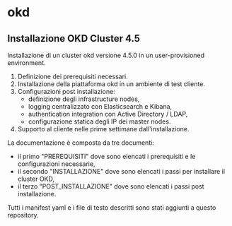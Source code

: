# okd

## Installazione OKD Cluster 4.5

Installazione di un cluster okd versione 4.5.0 in un user-provisioned environment.  

1. Definizione dei prerequisiti necessari.  
2. Installazione della piattaforma okd in un ambiente di test cliente.  
3. Configurazioni post installazione:  
   - definizione degli infrastructure nodes,  
   - logging centralizzato con Elasticsearch e Kibana,  
   - authentication integration con Active Directory / LDAP,  
   - configurazione statica degli IP dei master nodes.  
4. Supporto al cliente nelle prime settimane dall'installazione.  

La documentazione è composta da tre documenti:  
- il primo "PREREQUISITI" dove sono elencati i prerequisiti e le configurazioni necessarie,  
- il secondo "INSTALLAZIONE" dove sono elencati i passi per installare il cluster OKD,  
- il terzo "POST_INSTALLAZIONE" dove sono elencati i passi post installazione.  

Tutti i manifest yaml e i file di testo descritti sono stati aggiunti a questo repository.  
